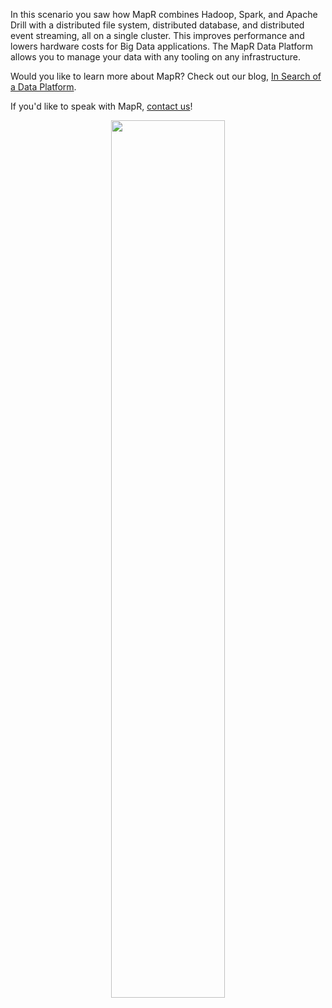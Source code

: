 In this scenario you saw how MapR combines Hadoop, Spark, and Apache Drill with a distributed file system, distributed database, and distributed event streaming, all on a single cluster. This improves performance and lowers hardware costs for Big Data applications. The MapR Data Platform allows you to manage your data with any tooling on any infrastructure. 

Would you like to learn more about MapR? Check out our blog, [In Search of a Data Platform](https://mapr.com/blog/in-search-of-a-data-platform/).

If you'd like to speak with MapR, [contact us](https://mapr.com/company/contact-mapr/#contact-us)!

<center>
	<a href=https://mapr.com/docs/61/MapROverview/c_overview_intro.html><img src="https://github.com/iandow/katacoda-scenarios/blob/master/mapr-intro/assets/Data-Platform-Chart-Main.png?raw=true" width=60%></a>
</center>

